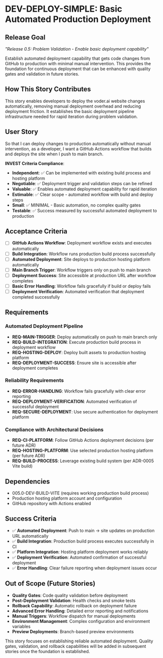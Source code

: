 # DEV-DEPLOY-SIMPLE: Basic Automated Production Deployment

## Release Goal

_"Release 0.5: Problem Validation - Enable basic deployment capability"_

Establish automated deployment capability that gets code changes from GitHub to production with minimal manual intervention. This provides the foundation for continuous deployment that can be enhanced with quality gates and validation in future stories.

## How This Story Contributes

This story enables developers to deploy the voder.ai website changes automatically, removing manual deployment overhead and reducing deployment friction. It establishes the basic deployment pipeline infrastructure needed for rapid iteration during problem validation.

## User Story

So that I can deploy changes to production automatically without manual intervention, as a developer, I want a GitHub Actions workflow that builds and deploys the site when I push to main branch.

**INVEST Criteria Compliance**:

- **Independent**: ✅ Can be implemented with existing build process and hosting platform
- **Negotiable**: ✅ Deployment trigger and validation steps can be refined
- **Valuable**: ✅ Enables automated deployment capability for rapid iteration
- **Estimable**: ✅ Clear scope - automated workflow with build and deploy steps
- **Small**: ✅ MINIMAL - Basic automation, no complex quality gates
- **Testable**: ✅ Success measured by successful automated deployment to production

## Acceptance Criteria

- [ ] **GitHub Actions Workflow**: Deployment workflow exists and executes automatically
- [ ] **Build Integration**: Workflow runs production build process successfully
- [ ] **Automated Deployment**: Site deploys to production hosting platform automatically
- [ ] **Main Branch Trigger**: Workflow triggers only on push to main branch
- [ ] **Deployment Success**: Site accessible at production URL after workflow completes
- [ ] **Basic Error Handling**: Workflow fails gracefully if build or deploy fails
- [ ] **Deployment Verification**: Automated verification that deployment completed successfully

## Requirements

### Automated Deployment Pipeline

- **REQ-MAIN-TRIGGER**: Deploy automatically on push to main branch only
- **REQ-BUILD-INTEGRATION**: Execute production build process in deployment workflow
- **REQ-HOSTING-DEPLOY**: Deploy built assets to production hosting platform
- **REQ-DEPLOYMENT-SUCCESS**: Ensure site is accessible after deployment completes

### Reliability Requirements

- **REQ-ERROR-HANDLING**: Workflow fails gracefully with clear error reporting
- **REQ-DEPLOYMENT-VERIFICATION**: Automated verification of successful deployment
- **REQ-SECURE-DEPLOYMENT**: Use secure authentication for deployment platform

### Compliance with Architectural Decisions

- **REQ-CI-PLATFORM**: Follow GitHub Actions deployment decisions (per future ADR)
- **REQ-HOSTING-PLATFORM**: Use selected production hosting platform (per future ADR)
- **REQ-BUILD-PROCESS**: Leverage existing build system (per ADR-0005 Vite build)

## Dependencies

- 005.0-DEV-BUILD-VITE (requires working production build process)
- Production hosting platform account and configuration
- GitHub repository with Actions enabled

## Success Criteria

- ✅ **Automated Deployment**: Push to main → site updates on production URL automatically
- ✅ **Build Integration**: Production build process executes successfully in CI
- ✅ **Platform Integration**: Hosting platform deployment works reliably
- ✅ **Deployment Verification**: Automated confirmation of successful deployment
- ✅ **Error Handling**: Clear failure reporting when deployment issues occur

## Out of Scope (Future Stories)

- **Quality Gates**: Code quality validation before deployment
- **Post-Deployment Validation**: Health checks and smoke tests
- **Rollback Capability**: Automatic rollback on deployment failure
- **Advanced Error Handling**: Detailed error reporting and notifications
- **Manual Triggers**: Workflow dispatch for manual deployments
- **Environment Management**: Complex configuration and environment variables
- **Preview Deployments**: Branch-based preview environments

This story focuses on establishing reliable automated deployment. Quality gates, validation, and rollback capabilities will be added in subsequent stories once the foundation is established.
